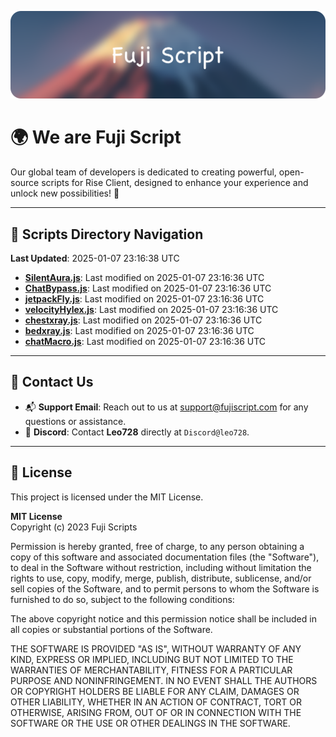 ![Banner](.github/b.webp)

# 🌍 **We are Fuji Script**

Our global team of developers is dedicated to creating powerful, open-source scripts for Rise Client, designed to enhance your experience and unlock new possibilities! 🌟

---
<!-- SCRIPTS_NAVIGATION_START -->
## 📂 **Scripts Directory Navigation**

**Last Updated**: 2025-01-07 23:16:38 UTC

- **[SilentAura.js](scripts/SilentAura.js)**: Last modified on 2025-01-07 23:16:36 UTC
- **[ChatBypass.js](scripts/ChatBypass.js)**: Last modified on 2025-01-07 23:16:36 UTC
- **[jetpackFly.js](scripts/jetpackFly.js)**: Last modified on 2025-01-07 23:16:36 UTC
- **[velocityHylex.js](scripts/velocityHylex.js)**: Last modified on 2025-01-07 23:16:36 UTC
- **[chestxray.js](scripts/chestxray.js)**: Last modified on 2025-01-07 23:16:36 UTC
- **[bedxray.js](scripts/bedxray.js)**: Last modified on 2025-01-07 23:16:36 UTC
- **[chatMacro.js](scripts/chatMacro.js)**: Last modified on 2025-01-07 23:16:36 UTC

<!-- SCRIPTS_NAVIGATION_END -->

---

## 💬 **Contact Us**  
- 📬 **Support Email**: Reach out to us at [support@fujiscript.com](mailto:support@fujiscript.com) for any questions or assistance.  
- 💬 **Discord**: Contact **Leo728** directly at `Discord@leo728`.

---

## 📜 **License**

This project is licensed under the MIT License.  

**MIT License**  
Copyright (c) 2023 Fuji Scripts  

Permission is hereby granted, free of charge, to any person obtaining a copy of this software and associated documentation files (the "Software"), to deal in the Software without restriction, including without limitation the rights to use, copy, modify, merge, publish, distribute, sublicense, and/or sell copies of the Software, and to permit persons to whom the Software is furnished to do so, subject to the following conditions:  

The above copyright notice and this permission notice shall be included in all copies or substantial portions of the Software.  

THE SOFTWARE IS PROVIDED "AS IS", WITHOUT WARRANTY OF ANY KIND, EXPRESS OR IMPLIED, INCLUDING BUT NOT LIMITED TO THE WARRANTIES OF MERCHANTABILITY, FITNESS FOR A PARTICULAR PURPOSE AND NONINFRINGEMENT. IN NO EVENT SHALL THE AUTHORS OR COPYRIGHT HOLDERS BE LIABLE FOR ANY CLAIM, DAMAGES OR OTHER LIABILITY, WHETHER IN AN ACTION OF CONTRACT, TORT OR OTHERWISE, ARISING FROM, OUT OF OR IN CONNECTION WITH THE SOFTWARE OR THE USE OR OTHER DEALINGS IN THE SOFTWARE.  
